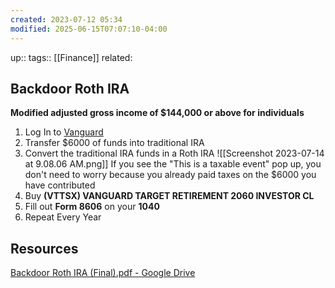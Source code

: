 ```yaml
---
created: 2023-07-12 05:34
modified: 2025-06-15T07:07:10-04:00
---
```

up::
tags::  [[Finance]]
related:

## Backdoor Roth IRA
**Modified adjusted gross income of $144,000 or above for individuals**
1. Log In to [Vanguard](https://investor.vanguard.com/my-account/log-on)
2. Transfer $6000 of funds into traditional IRA
3. Convert the traditional IRA funds in a Roth IRA
	![[Screenshot 2023-07-14 at 9.08.06 AM.png]]
		If you see the "This is a taxable event" pop up, you don't need to worry because you already paid taxes on the $6000 you have contributed
3. Buy **(VTTSX) VANGUARD TARGET RETIREMENT 2060 INVESTOR CL**
4. Fill out **Form 8606** on your **1040**
5. Repeat Every Year

## Resources
[Backdoor Roth IRA (Final).pdf - Google Drive](https://drive.google.com/file/d/13i3DOHV23vn0GrjXig_BMWvXZjjT7gaq/view?usp=sharing)

